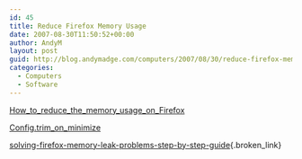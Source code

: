 ```yaml
---
id: 45
title: Reduce Firefox Memory Usage
date: 2007-08-30T11:50:52+00:00
author: AndyM
layout: post
guid: http://blog.andymadge.com/computers/2007/08/30/reduce-firefox-memory-usage/
categories:
  - Computers
  - Software
---
```

[How\_to\_reduce\_the\_memory\_usage\_on_Firefox](http://www.zolved.com/synapse/view_content/24939/How_to_reduce_the_memory_usage_on_Firefox)

[Config.trim\_on\_minimize](http://kb.mozillazine.org/Config.trim_on_minimize)

[solving-firefox-memory-leak-problems-step-by-step-guide](http://techgurls.blorc.com/2006/04/06/solving-firefox-memory-leak-problems-step-by-step-guide/){.broken_link}